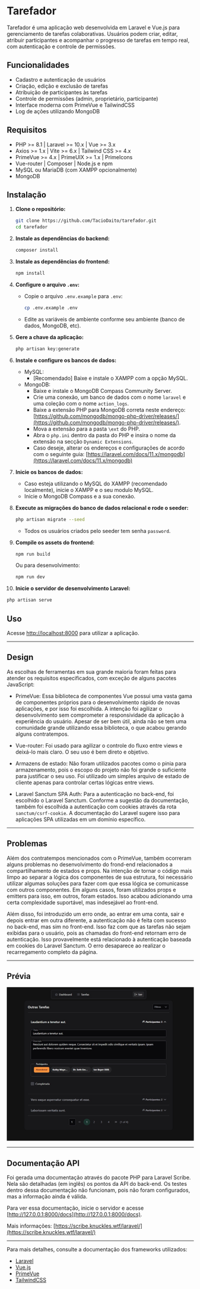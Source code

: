 # Tarefador

Tarefador é uma aplicação web desenvolvida em Laravel e Vue.js para gerenciamento de tarefas colaborativas. Usuários podem criar, editar, atribuir participantes e acompanhar o progresso de tarefas em tempo real, com autenticação e controle de permissões.

## Funcionalidades

- Cadastro e autenticação de usuários
- Criação, edição e exclusão de tarefas
- Atribuição de participantes às tarefas
- Controle de permissões (admin, proprietário, participante)
- Interface moderna com PrimeVue e TailwindCSS
- Log de ações utilizando MongoDB

## Requisitos

- PHP >= 8.1 | Laravel >= 10.x | Vue >= 3.x
- Axios >= 1.x | Vite >= 6.x | Tailwind CSS >= 4.x
- PrimeVue >= 4.x | PrimeUIX >= 1.x | PrimeIcons
- Vue-router | Composer | Node.js e npm
- MySQL ou MariaDB (com XAMPP opcionalmente)
- MongoDB

## Instalação

1. **Clone o repositório:**
   ```sh
   git clone https://github.com/TacioDaito/tarefador.git
   cd tarefador
   ```

2. **Instale as dependências do backend:**
   ```sh
   composer install
   ```

3. **Instale as dependências do frontend:**
   ```sh
   npm install
   ```

4. **Configure o arquivo `.env`:**
   - Copie o arquivo `.env.example` para `.env`:
     ```sh
     cp .env.example .env
     ```
   - Edite as variáveis de ambiente conforme seu ambiente (banco de dados, MongoDB, etc).

5. **Gere a chave da aplicação:**
   ```sh
   php artisan key:generate
   ```

6. **Instale e configure os bancos de dados:**
    - MySQL:
        - [Recomendado] Baixe e instale o XAMPP com a opção MySQL.
    - MongoDB:
        - Baixe e instale o MongoDB Compass Community Server.
        - Crie uma conexão, um banco de dados com o nome `laravel` e uma coleção com o nome `action_logs`.
        - Baixe a extensão PHP para MongoDB correta neste endereço: [https://github.com/mongodb/mongo-php-driver/releases/](https://github.com/mongodb/mongo-php-driver/releases/).
        - Mova a extensão para a pasta `\ext` do PHP.
        - Abra o `php.ini` dentro da pasta do PHP e insira o nome da extensão na secção `Dynamic Extensions`.
        - Caso deseje, alterar os endereços e configurações de acordo com o seguinte guia: [https://laravel.com/docs/11.x/mongodb](https://laravel.com/docs/11.x/mongodb)

7. **Inicie os bancos de dados:**
    - Caso esteja utilizando o MySQL do XAMPP (recomendado localmente), inicie o XAMPP e o seu modulo MySQL.
    - Inicie o MongoDB Compass e a sua conexão.

8. **Execute as migrações do banco de dados relacional e rode o seeder:**
   ```sh
   php artisan migrate --seed
   ```
   - Todos os usuários criados pelo seeder tem senha `password`.

9. **Compile os assets do frontend:**
   ```sh
   npm run build
   ```
   Ou para desenvolvimento:
   ```sh
   npm run dev
   ```

10. **Inicie o servidor de desenvolvimento Laravel:**
   ```sh
   php artisan serve
   ```

## Uso

Acesse [http://localhost:8000](http://localhost:8000) para utilizar a aplicação.

---

## Design

As escolhas de ferramentas em sua grande maioria foram feitas para atender os requisitos especificados, com exceção de alguns pacotes JavaScript:

- PrimeVue:
Essa biblioteca de componentes Vue possui uma vasta gama de componentes próprios para o desenvolvimento rápido de novas aplicações, e por isso foi escolhida. A intenção foi agilizar o desenvolvimento sem comprometer a responsividade da aplicação à experiência do usuário. Apesar de ser bem útil, ainda não se tem uma comunidade grande utilizando essa biblioteca, o que acabou gerando alguns contratempos.

- Vue-router:
Foi usado para agilizar o controle do fluxo entre views e deixá-lo mais claro. O seu uso é bem direto e objetivo.

- Armazens de estado:
Não foram utilizados pacotes como o pinia para armazenamento, pois o escopo do projeto não foi grande o suficiente para justificar o seu uso. Foi utilizado um simples arquivo de estado de cliente apenas para controlar certas lógicas entre views.

- Laravel Sanctum SPA Auth:
Para a autenticação no back-end, foi escolhido o Laravel Sanctum. Conforme a sugestão da documentação, também foi escolhida a autenticação com cookies através da rota `sanctum/csrf-cookie`. A documentação do Laravel sugere isso para aplicações SPA utilizadas em um domínio específico.

---

## Problemas

Além dos contratempos mencionados com o PrimeVue, também ocorreram alguns problemas no desenvolvimento do frond-end relacionados a compartilhamento de estados e props. Na intenção de tornar o código mais limpo ao separar a lógica dos componentes de sua estrutura, foi necessário utilizar algumas soluções para fazer com que essa lógica se comunicasse com outros componentes. Em alguns casos, foram utilizados props e emitters para isso, em outros, foram estados. Isso acabou adicionando uma certa complexidade suportável, mas indesejável ao front-end.

Além disso, foi introduzido um erro onde, ao entrar em uma conta, sair e depois entrar em outra diferente, a autenticação não é feita com sucesso no back-end, mas sim no front-end. Isso faz com que as tarefas não sejam exibidas para o usuário, pois as chamadas do front-end retornam erro de autenticação. Isso provavelmente está relacionado à autenticação baseada em cookies do Laravel Sanctum. O erro desaparece ao realizar o recarregamento completo da página.

---

## Prévia

![Imagem Prévia](/preview.jpg)

---

## Documentação API

Foi gerada uma documentação através do pacote PHP para Laravel Scribe. Nela são detalhadas (em inglês) os pontos da API do back-end. Os testes dentro dessa documentação não funcionam, pois não foram configurados, mas a informação ainda é válida.

Para ver essa documentação, inicie o servidor e acesse [http://127.0.0.1:8000/docs](http://127.0.0.1:8000/docs).

Mais informações: [https://scribe.knuckles.wtf/laravel/](https://scribe.knuckles.wtf/laravel/)

---

Para mais detalhes, consulte a documentação dos frameworks utilizados:  
- [Laravel](https://laravel.com/docs/10.x)  
- [Vue.js](https://vuejs.org/)  
- [PrimeVue](https://primevue.org/introduction/)  
- [TailwindCSS](https://tailwindcss.com/)
